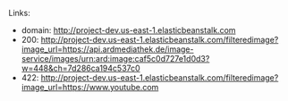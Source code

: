 Links:
- domain: http://project-dev.us-east-1.elasticbeanstalk.com
- 200: http://project-dev.us-east-1.elasticbeanstalk.com/filteredimage?image_url=https://api.ardmediathek.de/image-service/images/urn:ard:image:caf5c0d727e1d0d3?w=448&ch=7d286ca194c537c0
- 422: http://project-dev.us-east-1.elasticbeanstalk.com/filteredimage?image_url=https://www.youtube.com


